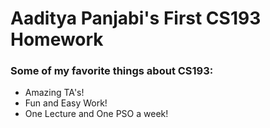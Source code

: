 # Aaditya Panjabi's First CS193 Homework

### Some of my favorite things about CS193:

- Amazing TA's!
- Fun and Easy Work!
- One Lecture and One PSO a week!
